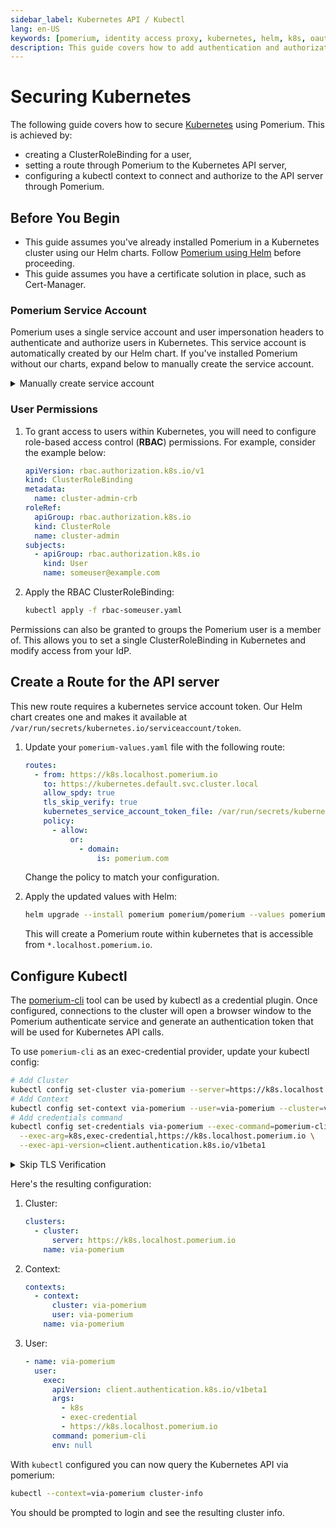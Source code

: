 ```yaml
---
sidebar_label: Kubernetes API / Kubectl
lang: en-US
keywords: [pomerium, identity access proxy, kubernetes, helm, k8s, oauth]
description: This guide covers how to add authentication and authorization to kubernetes api server using single-sign-on and Pomerium.
---
```


# Securing Kubernetes

The following guide covers how to secure [Kubernetes] using Pomerium. This is achieved by:

- creating a ClusterRoleBinding for a user,
- setting a route through Pomerium to the Kubernetes API server,
- configuring a kubectl context to connect and authorize to the API server through Pomerium.

## Before You Begin

- This guide assumes you've already installed Pomerium in a Kubernetes cluster using our Helm charts. Follow [Pomerium using Helm] before proceeding.
- This guide assumes you have a certificate solution in place, such as Cert-Manager.

### Pomerium Service Account

Pomerium uses a single service account and user impersonation headers to authenticate and authorize users in Kubernetes. This service account is automatically created by our Helm chart. If you've installed Pomerium without our charts, expand below to manually create the service account.

<details>
  <summary>Manually create service account</summary>
  <div>
  To create the Pomerium service account use the following configuration file:

```yaml title="pomerium-k8s.yaml"
---
apiVersion: v1
kind: ServiceAccount
metadata:
  namespace: default
  name: pomerium
---
apiVersion: rbac.authorization.k8s.io/v1
kind: ClusterRole
metadata:
  name: pomerium-impersonation
rules:
  - apiGroups:
      - ''
    resources:
      - users
      - groups
      - serviceaccounts
    verbs:
      - impersonate
  - apiGroups:
      - 'authorization.k8s.io'
    resources:
      - selfsubjectaccessreviews
    verbs:
      - create
---
apiVersion: rbac.authorization.k8s.io/v1
kind: ClusterRoleBinding
metadata:
  name: pomerium
roleRef:
  apiGroup: rbac.authorization.k8s.io
  kind: ClusterRole
  name: pomerium-impersonation
subjects:
  - kind: ServiceAccount
    name: pomerium
    namespace: default
```

Apply the configuration with:

```bash
kubectl apply -f ./pomerium-k8s.yaml
```

  </div>
  </details>

### User Permissions

1. To grant access to users within Kubernetes, you will need to configure role-based access control (**RBAC**) permissions. For example, consider the example below:

   ```yaml title="rbac-someuser.yaml"
   apiVersion: rbac.authorization.k8s.io/v1
   kind: ClusterRoleBinding
   metadata:
     name: cluster-admin-crb
   roleRef:
     apiGroup: rbac.authorization.k8s.io
     kind: ClusterRole
     name: cluster-admin
   subjects:
     - apiGroup: rbac.authorization.k8s.io
       kind: User
       name: someuser@example.com
   ```

1. Apply the RBAC ClusterRoleBinding:

   ```bash
   kubectl apply -f rbac-someuser.yaml
   ```

Permissions can also be granted to groups the Pomerium user is a member of. This allows you to set a single ClusterRoleBinding in Kubernetes and modify access from your IdP.

## Create a Route for the API server

This new route requires a kubernetes service account token. Our Helm chart creates one and makes it available at `/var/run/secrets/kubernetes.io/serviceaccount/token`.

1. Update your `pomerium-values.yaml` file with the following route:

   ```yaml title="pomerium-values.yaml"
   routes:
     - from: https://k8s.localhost.pomerium.io
       to: https://kubernetes.default.svc.cluster.local
       allow_spdy: true
       tls_skip_verify: true
       kubernetes_service_account_token_file: /var/run/secrets/kubernetes.io/serviceaccount/token
       policy:
         - allow:
             or:
               - domain:
                   is: pomerium.com
   ```

   Change the policy to match your configuration.

1. Apply the updated values with Helm:

   ```bash
   helm upgrade --install pomerium pomerium/pomerium --values pomerium-values.yaml
   ```

   This will create a Pomerium route within kubernetes that is accessible from `*.localhost.pomerium.io`.

## Configure Kubectl

The [pomerium-cli] tool can be used by kubectl as a credential plugin. Once configured, connections to the cluster will open a browser window to the Pomerium authenticate service and generate an authentication token that will be used for Kubernetes API calls.

To use `pomerium-cli` as an exec-credential provider, update your kubectl config:

```bash
# Add Cluster
kubectl config set-cluster via-pomerium --server=https://k8s.localhost.pomerium.io
# Add Context
kubectl config set-context via-pomerium --user=via-pomerium --cluster=via-pomerium
# Add credentials command
kubectl config set-credentials via-pomerium --exec-command=pomerium-cli \
  --exec-arg=k8s,exec-credential,https://k8s.localhost.pomerium.io \
  --exec-api-version=client.authentication.k8s.io/v1beta1
```

<details>
  <summary>Skip TLS Verification</summary>
  <div>

If you're using untrusted certificates or need to debug a certificate issue, configure the credential provider without TLS verification:

```bash
kubectl config set-cluster via-pomerium --server=https://k8s.localhost.pomerium.io \
  --insecure-skip-tls-verify=true
kubectl config set-credentials via-pomerium --exec-command=pomerium-cli \
  --exec-arg=k8s,exec-credential,https://k8s.localhost.pomerium.io,--disable-tls-verification \
  --exec-api-version=client.authentication.k8s.io/v1beta1
```

  </div>
</details>

Here's the resulting configuration:

1. Cluster:

   ```yaml
   clusters:
     - cluster:
         server: https://k8s.localhost.pomerium.io
       name: via-pomerium
   ```

1. Context:

   ```yaml
   contexts:
     - context:
         cluster: via-pomerium
         user: via-pomerium
       name: via-pomerium
   ```

1. User:

   ```yaml
   - name: via-pomerium
     user:
       exec:
         apiVersion: client.authentication.k8s.io/v1beta1
         args:
           - k8s
           - exec-credential
           - https://k8s.localhost.pomerium.io
         command: pomerium-cli
         env: null
   ```

With `kubectl` configured you can now query the Kubernetes API via pomerium:

```bash
kubectl --context=via-pomerium cluster-info
```

You should be prompted to login and see the resulting cluster info.

[kubernetes]: https://kubernetes.io
[pomerium-cli]: /docs/releases/pomerium-cli
[pomerium using helm]: /docs/guides/helm
